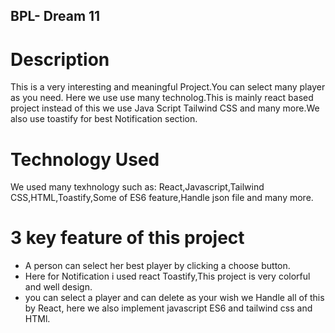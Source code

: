 ## BPL- Dream 11 
# Description
This is a very interesting and meaningful Project.You can select many player as you need. Here we use use many technolog.This is mainly react based project instead of this we use Java Script Tailwind CSS and many more.We also use toastify for best Notification section.
# Technology Used
We used many texhnology such as: React,Javascript,Tailwind CSS,HTML,Toastify,Some of ES6 feature,Handle json file and many more.
# 3 key feature of this project
- A person can select her best player by clicking a choose button.
- Here for Notification i used react Toastify,This project is very colorful and well design.
- you can select a player and can delete as your wish we Handle all of this by React, here we also implement javascript ES6 and tailwind css and HTMl. 

